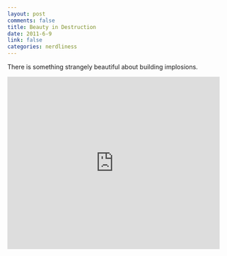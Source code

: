 ```yaml
--- 
layout: post
comments: false
title: Beauty in Destruction
date: 2011-6-9
link: false
categories: nerdliness
---
```

There is something strangely beautiful about building implosions.

<iframe width="480" height="390" src="http://www.youtube.com/embed/sK50So-yYRU?rel=0" frameborder="0" allowfullscreen></iframe>
